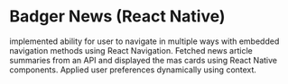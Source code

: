 # Badger News (React Native)

implemented ability for user to navigate in multiple ways with embedded navigation methods using React Navigation. Fetched news article summaries from an API and displayed the mas cards using React Native components. Applied user preferences dynamically using context. 
